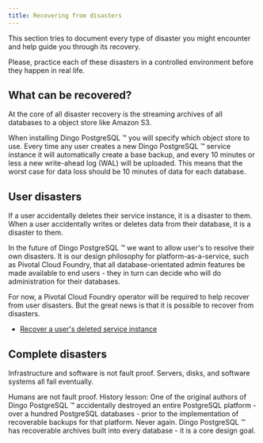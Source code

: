 ```yaml
---
title: Recovering from disasters
---
```


This section tries to document every type of disaster you might encounter and help guide you through its recovery.

Please, practice each of these disasters in a controlled environment before they happen in real life.

## What can be recovered?

At the core of all disaster recovery is the streaming archives of all databases to a object store like Amazon S3.

When installing Dingo PostgreSQL ™ you will specify which object store to use. Every time any user creates a new Dingo PostgreSQL ™ service instance it will automatically create a base backup, and every 10 minutes or less a new write-ahead log (WAL) will be uploaded. This means that the worst case for data loss should be 10 minutes of data for each database.

## User disasters

If a user accidentally deletes their service instance, it is a disaster to them. When a user accidentally writes or deletes data from their database, it is a disaster to them.

In the future of Dingo PostgreSQL ™ we want to allow user's to resolve their own disasters. It is our design philosophy for platform-as-a-service, such as Pivotal Cloud Foundry, that all database-orientated admin features be made available to end users - they in turn can decide who will do administration for their databases.

For now, a Pivotal Cloud Foundry operator will be required to help recover from user disasters. But the great news is that it is possible to recover from disasters.

* [Recover a user's deleted service instance](recover-user-deleted-service.html)

## Complete disasters

Infrastructure and software is not fault proof. Servers, disks, and software systems all fail eventually.

Humans are not fault proof. History lesson: One of the original authors of Dingo PostgreSQL ™ accidentally destroyed an entire PostgreSQL platform - over a hundred PostgreSQL databases - prior to the implementation of recoverable backups for that platform. Never again. Dingo PostgreSQL ™ has recoverable archives built into every database - it is a core design goal.
